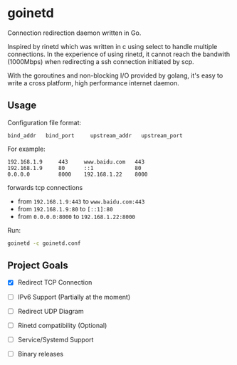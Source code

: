 # goinetd

Connection redirection daemon written in Go.

Inspired by rinetd which was written in c using select to handle multiple connections. In the experience of using rinetd, it cannot reach the bandwith (1000Mbps) when redirecting a ssh connection initiated by scp.

With the goroutines and non-blocking I/O provided by golang, it's easy to write a cross platform, high performance internet daemon.

## Usage

Configuration file format:

```
bind_addr   bind_port     upstream_addr   upstream_port
```

For example:

```
192.168.1.9     443     www.baidu.com   443
192.168.1.9     80      ::1             80
0.0.0.0         8000    192.168.1.22    8000
```

forwards tcp connections
- from `192.168.1.9:443` to `www.baidu.com:443`
- from `192.168.1.9:80` to `[::1]:80`
- from `0.0.0.0:8000` to `192.168.1.22:8000`

Run:

```bash
goinetd -c goinetd.conf
```

## Project Goals

- [x] Redirect TCP Connection
- [ ] IPv6 Support (Partially at the moment)
- [ ] Redirect UDP Diagram
- [ ] Rinetd compatibility (Optional)
- [ ] Service/Systemd Support
- [ ] Binary releases

